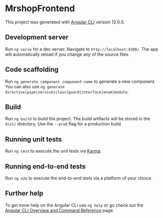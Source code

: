 # MrshopFrontend

This project was generated with [Angular CLI](https://github.com/angular/angular-cli) version 12.0.0.

## Development server

Run `ng serve` for a dev server. Navigate to `http://localhost:4200/`. The app will automatically reload if you change any of the source files.

## Code scaffolding

Run `ng generate component component-name` to generate a new component. You can also use `ng generate directive|pipe|service|class|guard|interface|enum|module`.

## Build

Run `ng build` to build the project. The build artifacts will be stored in the `dist/` directory. Use the `--prod` flag for a production build.

## Running unit tests

Run `ng test` to execute the unit tests via [Karma](https://karma-runner.github.io).

## Running end-to-end tests

Run `ng e2e` to execute the end-to-end tests via a platform of your choice.

## Further help

To get more help on the Angular CLI use `ng help` or go check out the [Angular CLI Overview and Command Reference](https://angular.io/cli) page.

<!-- 
    https://stackblitz.com/edit/angular-8zy3pi?file=src%2Fapp%2Fapp.component.html
    https://www.freakyjolly.com/angular-material-card-example-using-mat-card-component/
    https://stackblitz.com/edit/angular-flexlayouts-sample?file=src%2Fapp%2Fapp.component.html 
    https://codepen.io/rokkr/pen/bZoOrp

-->
